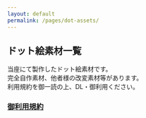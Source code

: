 ```yaml
---
layout: default
permalink: /pages/dot-assets/
---
```


## ドット絵素材一覧  
当座にて製作したドット絵素材です。  
完全自作素材、他者様の改変素材等があります。  
利用規約を御一読の上、DL・御利用ください。  
  
### <a href="{{ site.baseurl }}/pages/LICENSE/">御利用規約</a>

<br>
